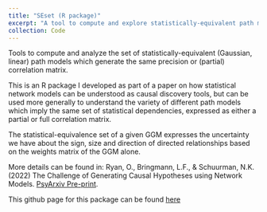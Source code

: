 ```yaml
---
title: "SEset (R package)"
excerpt: "A tool to compute and explore statistically-equivalent path models based on GGMs. Github page: <https://github.com/ryanoisin/SEset>"
collection: Code
---
```


Tools to compute and analyze the set of statistically-equivalent (Gaussian, linear) path models which generate the same precision or (partial) correlation matrix.

This is an R package I developed as part of a paper on how statistical network models can be understood as causal discovery tools, but can be used more generally to understand the variety of different path models which imply the same set of statistical dependencies, expressed as either a partial or full correlation matrix. 

The statistical-equivalence set of a given GGM expresses the uncertainty we have about the sign, size and direction of directed relationships based on the weights matrix of the GGM alone.

More details can be found in: Ryan, O., Bringmann, L.F., & Schuurman, N.K. (2022) The Challenge of Generating Causal Hypotheses using Network Models. [PsyArxiv Pre-print](https://psyarxiv.com/ryg69/).

This github page for this package can be found [here](https://github.com/ryanoisin/SEset) 

